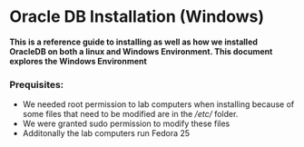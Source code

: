 # Oracle DB Installation (Windows)
**This is a reference guide to installing as well as how we installed OracleDB on both a linux and Windows Environment. This document explores the Windows Environment**

### Prequisites:
* We needed root permission to lab computers when installing because of some files that need to be modified are in the _/etc/_ folder.
* We were granted sudo permission to modify these files
* Additonally the lab computers run Fedora 25
